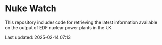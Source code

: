 # Nuke Watch

This repository includes code for retrieving the latest information available on the output of EDF nuclear power plants in the UK.

Last updated: 2025-02-14 07:13